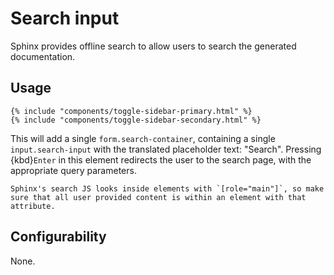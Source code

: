 # Search input

Sphinx provides offline search to allow users to search the generated documentation.

## Usage

```jinja
{% include "components/toggle-sidebar-primary.html" %}
{% include "components/toggle-sidebar-secondary.html" %}
```

This will add a single `form.search-container`, containing a single `input.search-input` with the translated placeholder text: "Search". Pressing {kbd}`Enter` in this element redirects the user to the search page, with the appropriate query parameters.

```{important}
Sphinx's search JS looks inside elements with `[role="main"]`, so make sure that all user provided content is within an element with that attribute.
```

## Configurability

None.
